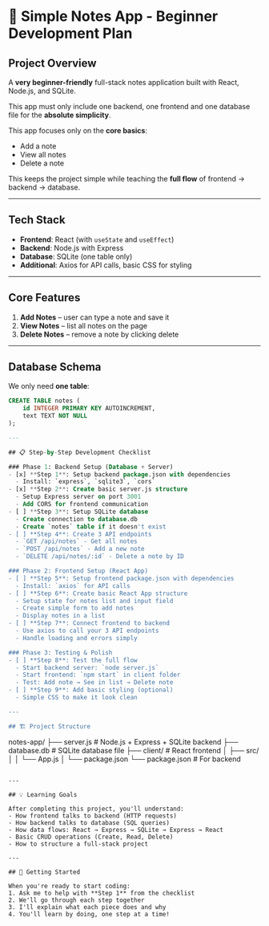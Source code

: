 # 📝 Simple Notes App - Beginner Development Plan

## Project Overview

A **very beginner-friendly** full-stack notes application built with React, Node.js, and SQLite.

This app must only include one backend, one frontend and one database file for the **absolute simplicity**.

This app focuses only on the **core basics**:  
- Add a note  
- View all notes  
- Delete a note  

This keeps the project simple while teaching the **full flow** of frontend → backend → database.

---

## Tech Stack

- **Frontend**: React (with `useState` and `useEffect`)
- **Backend**: Node.js with Express
- **Database**: SQLite (one table only)
- **Additional**: Axios for API calls, basic CSS for styling

---

## Core Features

1. **Add Notes** – user can type a note and save it  
2. **View Notes** – list all notes on the page  
3. **Delete Notes** – remove a note by clicking delete  

---

## Database Schema

We only need **one table**:

```sql
CREATE TABLE notes (
    id INTEGER PRIMARY KEY AUTOINCREMENT,
    text TEXT NOT NULL
);

---

## 📋 Step-by-Step Development Checklist

### Phase 1: Backend Setup (Database + Server)
- [x] **Step 1**: Setup backend package.json with dependencies
  - Install: `express`, `sqlite3`, `cors`
- [x] **Step 2**: Create basic server.js structure
  - Setup Express server on port 3001
  - Add CORS for frontend communication
- [ ] **Step 3**: Setup SQLite database
  - Create connection to database.db
  - Create `notes` table if it doesn't exist
- [ ] **Step 4**: Create 3 API endpoints
  - `GET /api/notes` - Get all notes
  - `POST /api/notes` - Add a new note
  - `DELETE /api/notes/:id` - Delete a note by ID

### Phase 2: Frontend Setup (React App)
- [ ] **Step 5**: Setup frontend package.json with dependencies
  - Install: `axios` for API calls
- [ ] **Step 6**: Create basic React App structure
  - Setup state for notes list and input field
  - Create simple form to add notes
  - Display notes in a list
- [ ] **Step 7**: Connect frontend to backend
  - Use axios to call your 3 API endpoints
  - Handle loading and errors simply

### Phase 3: Testing & Polish
- [ ] **Step 8**: Test the full flow
  - Start backend server: `node server.js`
  - Start frontend: `npm start` in client folder
  - Test: Add note → See in list → Delete note
- [ ] **Step 9**: Add basic styling (optional)
  - Simple CSS to make it look clean

---

## 🏗️ Project Structure
```
notes-app/
├── server.js      # Node.js + Express + SQLite backend
├── database.db    # SQLite database file
├── client/        # React frontend
│   ├── src/
│   │   └── App.js
│   └── package.json
└── package.json   # For backend
```

---

## 💡 Learning Goals

After completing this project, you'll understand:
- How frontend talks to backend (HTTP requests)
- How backend talks to database (SQL queries)
- How data flows: React → Express → SQLite → Express → React
- Basic CRUD operations (Create, Read, Delete)
- How to structure a full-stack project

---

## 🚀 Getting Started

When you're ready to start coding:
1. Ask me to help with **Step 1** from the checklist
2. We'll go through each step together
3. I'll explain what each piece does and why
4. You'll learn by doing, one step at a time!
